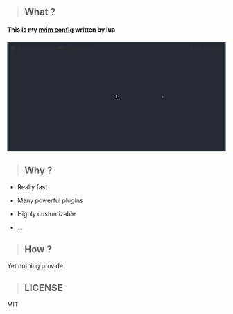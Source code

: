 > ## What ?

#### This is my [nvim config](https://github.com/justforbeatit/nvim-config-by-lua) written by lua

![demo](./demo.gif)

> ## Why ?

- Really fast

- Many powerful plugins

- Highly customizable

- ...

> ## How ?

Yet nothing provide

> ## LICENSE

MIT
